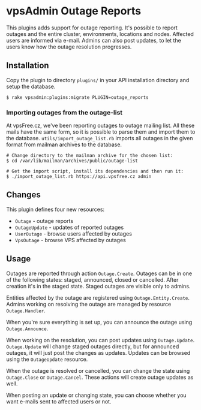 vpsAdmin Outage Reports
=======================
This plugins adds support for outage reporting. It's possible to report
outages and the entire cluster, environments, locations and nodes. Affected
users are informed via e-mail. Admins can also post updates, to let the users
know how the outage resolution progresses.

## Installation
Copy the plugin to directory `plugins/` in your API installation directory
and setup the database.

    $ rake vpsadmin:plugins:migrate PLUGIN=outage_reports

### Importing outages from the outage-list
At vpsFree.cz, we've been reporting outages to outage mailing list. All these
mails have the same form, so it is possible to parse them and import them
to the database. `utils/import_outage_list.rb` imports all outages in the
given format from mailman archives to the database.

    # Change directory to the mailman archive for the chosen list:
    $ cd /var/lib/mailman/archives/public/outage-list

    # Get the import script, install its dependencies and then run it:
    $ ./import_outage_list.rb https://api.vpsfree.cz admin

## Changes
This plugin defines four new resources:

- `Outage` - outage reports
- `OutageUpdate` - updates of reported outages
- `UserOutage` - browse users affected by outages
- `VpsOutage` - browse VPS affected by outages

## Usage
Outages are reported through action `Outage.Create`. Outages can be in one
of the following states: staged, announced, closed or cancelled. After creation
it's in the staged state. Staged outages are visible only to admins.

Entities affected by the outage are registered using `Outage.Entity.Create`.
Admins working on resolving the outage are managed by resource `Outage.Handler`.

When you're sure everything is set up, you can announce the outage using
`Outage.Announce`.

When working on the resolution, you can post updates using `Outage.Update`.
`Outage.Update` will change staged outages directly, but for announced outages,
it will just post the changes as updates. Updates can be browsed using the
`OutageUpdate` resource.

When the outage is resolved or cancelled, you can change the state using
`Outage.Close` or `Outage.Cancel`. These actions will create outage updates
as well.

When posting an update or changing state, you can choose whether you want
e-mails sent to affected users or not.
